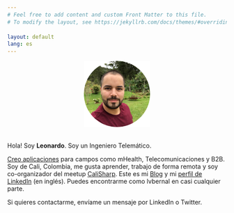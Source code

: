 ```yaml
---
# Feel free to add content and custom Front Matter to this file.
# To modify the layout, see https://jekyllrb.com/docs/themes/#overriding-theme-defaults

layout: default
lang: es
---
```


<center>
    <img src="/images/profile.png" height="152" />
    <br/><br/>
</center>

Hola! Soy __Leonardo__. Soy un Ingeniero Telemático.

[Creo aplicaciones](/es/apps) para campos como mHealth, Telecomunicaciones y B2B. Soy de Cali, Colombia, me gusta aprender, trabajo de forma remota y soy co-organizador del meetup [CaliSharp](https://www.meetup.com/CaliSharpCO/). Este es mi [Blog](https://blog.lvbernal.com/) y mi [perfil de LinkedIn](https://www.linkedin.com/in/lvbernal/) (en inglés). Puedes encontrarme como lvbernal en casi cualquier parte.

Si quieres contactarme, envíame un mensaje por LinkedIn o Twitter.
